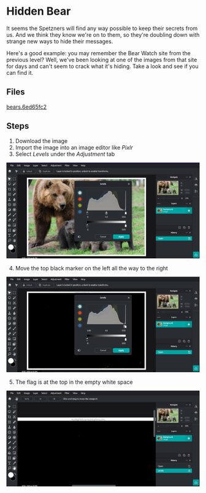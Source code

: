 # Hidden Bear
It seems the Spetzners will find any way possible to keep their secrets from us. And we think they know we're on to them, so they're doubling down with strange new ways to hide their messages.

Here's a good example: you may remember the Bear Watch site from the previous level? Well, we've been looking at one of the images from that site for days and can't seem to crack what it's hiding. Take a look and see if you can find it.

## Files
[bears.6ed65fc2](/assets/files/bears.6ed65fc2.jpg)

## Steps
1. Download the image
1. Import the image into an image editor like *Pixlr*
1. Select *Levels* under the *Adjustment* tab

![Levels settings](/assets/screenshots/hq-10-HiddenBear/step-1.png)

4. Move the top black marker on the left all the way to the right

![Adjusted levels](/assets/screenshots/hq-10-HiddenBear/step-2.png)

5. The flag is at the top in the empty white space

![Flag text](/assets/screenshots/hq-10-HiddenBear/step-3.png)